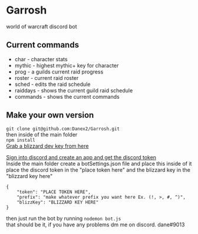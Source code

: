 # Garrosh
world of warcraft discord bot

## Current commands  
* char - character stats  
* mythic - highest mythic+ key for character
* prog - a guilds current raid progress  
* roster - current raid roster  
* sched - edits the raid schedule  
* raiddays - shows the current guild raid schedule
* commands - shows the current commands

## Make your own version
```git clone git@github.com:Danex2/Garrosh.git```  
then inside of the main folder   
```npm install```    
[Grab a blizzard dev key from here](https://dev.battle.net/)  

[Sign into discord and create an app and get the discord token](https://discordapp.com/developers/docs/intro)    
Inside the main folder create a botSettings.json file and place this inside of it
place the discord token in the "place token here" and the blizzard key in the "blizzard key here"  
```
{
    "token": "PLACE TOKEN HERE",
    "prefix": "make whatever prefix you want here Ex. (!, >, #, ^)",
    "blizzKey": "BLIZZARD KEY HERE"
}
```
then just run the bot by running `nodemon bot.js`  
that should be it, if you have any problems dm me on discord. dane#9013
